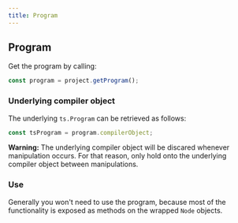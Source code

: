 ```yaml
---
title: Program
---
```


## Program

Get the program by calling:

```ts
const program = project.getProgram();
```

### Underlying compiler object

The underlying `ts.Program` can be retrieved as follows:

```ts
const tsProgram = program.compilerObject;
```

**Warning:** The underlying compiler object will be discared whenever manipulation occurs. For that reason, only hold onto the underlying compiler object between manipulations.

### Use

Generally you won't need to use the program, because most of the functionality is exposed as methods on the wrapped `Node` objects.
